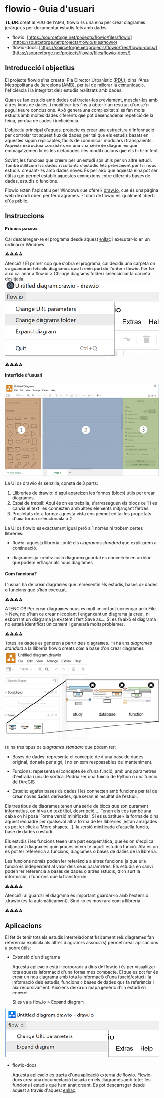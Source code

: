 # flowio - Guia d'usuari

**TL;DR**: creat al PDU de l'AMB, flowio es una eina per crear diagrames jeràrquics per documentar estudis fets amb dades.

- flowio: [https://sourceforge.net/projects/flowio/files/flowio](https://sourceforge.net/projects/flowio/files/flowio)
- flowio-docs: [https://sourceforge.net/projects/flowio/files/flowio-docs/](https://sourceforge.net/projects/flowio/files/flowio-docs/)

## Introducció i objectius

El projecte flowio s'ha creat al Pla Director Urbanístic ([PDU](urbanisme.amb.cat)), dins l'Àrea Metropolitana de Barcelona ([AMB](www.amb.cat)), per tal de millorar la comunicació, l'eficiència i la integritat dels estudis realitzats amb dades.

Quan es fan estudis amb dades cal tractar-les prèviament, mesclar-les amb altres fonts de dades, i modificar-les fins a obtenir un resultat d'on se'n pugui treure conclusions. Això genera una complexitat si es fan molts estudis amb moltes dades diferents que pot desencadenar repetició de la feina, pèrdua de dades i ineficiència.

L'objectiu principal d'aquest projecte és crear una estructura d'informació per controlar tot aquest flux de dades, per tal que els estudis basats en aquestes siguin replicables, fàcils de comunicar, modulars i transparents. Aquesta estructura consisteix en una una sèrie de diagrames que emmagatzemen totes les metadades i les modificacions que els hi hem fent.

Sovint, les funcions que creem per un estudi són útils per un altre estudi. També utilitzem les dades resultants d'estudis fets prèviament per fer nous estudis, creuant-les amb dades noves. És per això que aquesta eina pot ser útil ja que permet establir aquestes connexions entre diferents bases de dades, estudis o funcions.

Flowio extén l'aplicatiu per Windows que ofereix [draw.io](www.draw.io), que és una pàgina web de codi obert per fer diagrames. El codi de flowio és igualment obert i d'ús públic.

## Instruccions

#### Primers passos

Cal descarregar-se el programa desde aquest [enllaç](https://sourceforge.net/projects/flowio/files/flowio/) i executar-lo en un ordinador Windows.

⚠⚠⚠⚠ 

Atenció!!! El primer cop que s'obra el programa, cal decidir una carpeta on es guardaran tots els diagrames que formin part de l'entorn flowio. Per fer això cal anar a flow.io > Change diagrams folder i seleccionar la carpeta desitjada.![url-params](.\doc\url-params.png) 

⚠⚠⚠⚠

#### Interfície d'usuari

![Sin título-3](.\doc\UI-drawio.png)

La UI de drawio és senzilla, consta de 3 parts:

1. Llibreries de drawio: d'aquí apareixen les formes (blocs) útils per crear diagrames.
2. Espai de treball: Aquí és on es treballa, s'arrosseguen els blocs de 1 i es canvia el text i es connecten amb altres elements mitjançant fletxes.
3. Propietats de la forma: aquesta vista ens permet editar les propietats d'una forma seleccionada a 2

La UI de flowio és exactament igual però a 1 només hi trobem certes llibreries:

- flowio: aquesta llibreria conté els *diagrames standard* que explicarem a continuació.

- diagrames ja creats: cada diagrama guardat es converteix en un bloc que podem enllaçar als nous diagrames

#### Com funciona?

L'usuari ha de crear diagrames que representin els estudis, bases de dades o funcions que s'han executat.

⚠⚠⚠⚠

ATENCIÓ!! Per crear diagrames nous és molt important començar amb File > New, no s'han de crear ni copiant i enganxant un diagrama ja creat, ni esborrant un diagrama ja existent i fent Save as.... Si es fa això el diagrama no estarà identificat únicament i generarà molts problemes.

⚠⚠⚠⚠

Totes les dades es generen a partir dels diagrames. Hi ha uns *diagrames standard* a la llibreria flowio creats com a base d'on crear diagrames.![flowio-lib](.\doc\flowio-lib.png)

Hi ha tres tipus de *diagrames standard* que podem fer:

- Bases de dades: representa el concepte de d'una base de dades original, donada per algú, i no en som responsables del manteniment.

- Funcions: representa el concepte de d'una funció, amb uns paràmetres d'entrada i uns de sortida. Podria ser una funció de Python o una funció de l'ArcGIS

- Estudis: agafen bases de dades i les connecten amb funcions per tal de crear noves dades derivades, que seran el resultat de l'estudi.

Els tres tipus de diagrames tenen una sèrie de blocs que son purament informatius, on hi va un text: títol, descripció,... Tenen els tres també una caixa on hi posa 'Forma versió minificada'. Si es substitueix la forma de dins aquest recuadre per qualsevol altra forma de les llibreries (estan amagades es pot fer click a 'More shapes...'), la versió minificada d'aquella funció, base de dades o estudi .

Els estudis i les funcions tenen una part esquemàtica, que és on s'explica mitjançant diagrames quin procés intern té aquell estudi o funció. Allà és on es pot fer referència a funcions, diagrames o bases de dades de la llibreria. 

Les funcions només poden fer referència a altres funcions, ja que una funció és independent al valor dels seus paràmetres. Els estudis en canvi poden fer referència a bases de dades o altres estudis, d'on surt la informació, i funcions que la transformin.

⚠⚠⚠⚠

Atenció!! al guardar el diagrama és important guardar-lo amb l'extensió .drawio (es fa automàticament). Sinó no es mostrarà com a llibreria

⚠⚠⚠⚠

## Aplicacions

El fet de tenir tots els estudis interrelacionat físicament (els diagrames fan referència explícita als altres diagrames associats) permet crear aplicacions a sobre útils:

- Extensió d'un diagrama

  Aquesta aplicació està incorporada a dins de flow.io i és per visualitzar tota aquesta informació d'una forma més compacte. El que es pot fer és crear un nou diagrama amb tota la informació d'una funció/estudi i la informació dels estudis, funcions o bases de dades que fa referència i així recursivament. Això ens deixa un mapa genèric d'un estudi en concret

  Si es va a flow.io > Expand diagram

![expand-diagram](.\doc\expand-diagram.png)

- flowio-docs

  Aquesta aplicació es tracta d'una aplicació externa de flowio. Flowio-docs crea una documentació basada en els diagrames amb totes les funcions i estudis que hem anat creant. Es pot descarregar desde aquest a través d'aquest [enllaç](https://sourceforge.net/projects/flowio/files/flowio-docs/).